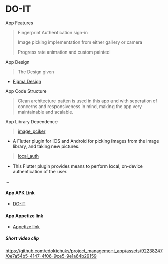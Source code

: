 # DO-IT

App Features

> Fingerprint Authentication sign-in
> 
> Image picking implementation from either gallery or camera
> 
> Progress rate animation and custom painted 
>

App Design

> The Design given

- [Figma Design](https://www.figma.com/file/KPAjq7QeMzgcqZJPhWJk17/Project-management-app-(Test)-(Copy)?type=design&node-id=0-1&mode=design&t=9u1u9mZvrmqbtWFZ-0)



App Code Structure

> Clean architecture patten is used in this app and with seperation of concerns and responsiveness in mind, making the app very maintainable and scalable.

App Library Dependence

> [image_pciker](https://pub.dev/packages/image_picker)

- A Flutter plugin for iOS and Android for picking images from the image library, and taking new pictures.

> [local_auth]()

- This Flutter plugin provides means to perform local, on-device authentication of the user.

...

#### App APK Link

- [DO-IT](https://drive.google.com/file/d/1pcmpr1wpSa3DwHXMDpyCDNYzqvXhDeDz/view?usp=drivesdk)

#### App Appetize link

- [Appetize link ](https://appetize.io/app/vqfbzn4zf25szwnc2wzmbttuz4?device=pixel4&osVersion=11.0&scale=75)

##### Short video clip

https://github.com/edokichuks/project_management_app/assets/92238247/0e7a54b5-4147-4f06-9ce5-9e1a64b29159




